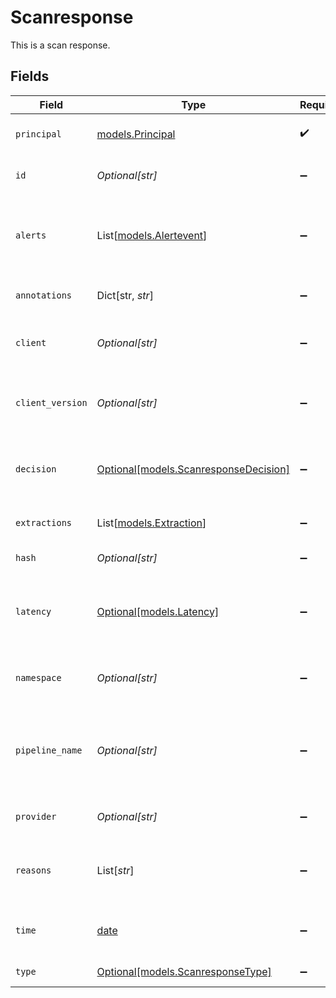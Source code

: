 # Scanresponse

This is a scan response.


## Fields

| Field                                                                      | Type                                                                       | Required                                                                   | Description                                                                | Example                                                                    |
| -------------------------------------------------------------------------- | -------------------------------------------------------------------------- | -------------------------------------------------------------------------- | -------------------------------------------------------------------------- | -------------------------------------------------------------------------- |
| `principal`                                                                | [models.Principal](../models/principal.md)                                 | :heavy_check_mark:                                                         | Describe the principal.                                                    |                                                                            |
| `id`                                                                       | *Optional[str]*                                                            | :heavy_minus_sign:                                                         | ID is the identifier of the object.                                        |                                                                            |
| `alerts`                                                                   | List[[models.Alertevent](../models/alertevent.md)]                         | :heavy_minus_sign:                                                         | List of alerts that got raised during the policy resolution.               |                                                                            |
| `annotations`                                                              | Dict[str, *str*]                                                           | :heavy_minus_sign:                                                         | Annotations attached to the log.                                           |                                                                            |
| `client`                                                                   | *Optional[str]*                                                            | :heavy_minus_sign:                                                         | The client used to send the request.                                       | curl                                                                       |
| `client_version`                                                           | *Optional[str]*                                                            | :heavy_minus_sign:                                                         | The version of the client used to send the request.                        | 7.64.1                                                                     |
| `decision`                                                                 | [Optional[models.ScanresponseDecision]](../models/scanresponsedecision.md) | :heavy_minus_sign:                                                         | Tell what was the decision about the data.                                 |                                                                            |
| `extractions`                                                              | List[[models.Extraction](../models/extraction.md)]                         | :heavy_minus_sign:                                                         | The extractions to log.                                                    |                                                                            |
| `hash`                                                                     | *Optional[str]*                                                            | :heavy_minus_sign:                                                         | The hash of the input.                                                     |                                                                            |
| `latency`                                                                  | [Optional[models.Latency]](../models/latency.md)                           | :heavy_minus_sign:                                                         | Holds information about latencies introduced by Apex.                      |                                                                            |
| `namespace`                                                                | *Optional[str]*                                                            | :heavy_minus_sign:                                                         | The namespace of the object.                                               |                                                                            |
| `pipeline_name`                                                            | *Optional[str]*                                                            | :heavy_minus_sign:                                                         | The name of the particular pipeline that extracted the text.               |                                                                            |
| `provider`                                                                 | *Optional[str]*                                                            | :heavy_minus_sign:                                                         | the provider to use.                                                       | openai                                                                     |
| `reasons`                                                                  | List[*str*]                                                                | :heavy_minus_sign:                                                         | The various reasons returned by the policy engine.                         |                                                                            |
| `time`                                                                     | [date](https://docs.python.org/3/library/datetime.html#date-objects)       | :heavy_minus_sign:                                                         | Set the time of the message request.                                       |                                                                            |
| `type`                                                                     | [Optional[models.ScanresponseType]](../models/scanresponsetype.md)         | :heavy_minus_sign:                                                         | The type of text.                                                          |                                                                            |